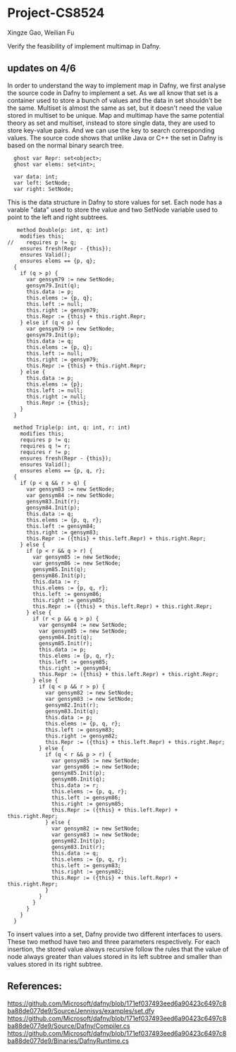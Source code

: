 # Project-CS8524
Xingze Gao, Weilian Fu

Verify the feasibility of implement multimap in Dafny.

## updates on 4/6
In order to understand the way to implement map in Dafny, we first analyse the source code in Dafny to implement a set. As we all know that set is a container used to store a bunch of values and the data in set shouldn't be the same. Multiset is almost the same as set, but it doesn't need the value stored in multiset to be unique. Map and multimap have the same potential theory as set and multiset, instead to store single data, they are used to store key-value pairs. And we can use the key to search corresponding values. The source code shows that unlike Java or C++ the set in Dafny is based on the normal binary search tree. 
```
  ghost var Repr: set<object>;
  ghost var elems: set<int>;

  var data: int;
  var left: SetNode;
  var right: SetNode;
```
This is the data structure in Dafny to store values for set. Each node has a varable "data" used to store the value and two SetNode variable used to point to the left and right subtrees.
```
   method Double(p: int, q: int)
    modifies this;
//    requires p != q;
    ensures fresh(Repr - {this});
    ensures Valid();
    ensures elems == {p, q};
  {
    if (q > p) {
      var gensym79 := new SetNode;
      gensym79.Init(q);
      this.data := p;
      this.elems := {p, q};
      this.left := null;
      this.right := gensym79;
      this.Repr := {this} + this.right.Repr;
    } else if (q < p) {
      var gensym79 := new SetNode;
      gensym79.Init(p);
      this.data := q;
      this.elems := {p, q};
      this.left := null;
      this.right := gensym79;
      this.Repr := {this} + this.right.Repr;
    } else {
      this.data := p; 
      this.elems := {p};
      this.left := null;
      this.right := null;
      this.Repr := {this};
    } 
  }

  method Triple(p: int, q: int, r: int)
    modifies this;
    requires p != q;
    requires q != r;
    requires r != p;
    ensures fresh(Repr - {this});
    ensures Valid();
    ensures elems == {p, q, r};
  {
    if (p < q && r > q) {
      var gensym83 := new SetNode;
      var gensym84 := new SetNode;
      gensym83.Init(r);
      gensym84.Init(p);
      this.data := q;
      this.elems := {p, q, r};
      this.left := gensym84;
      this.right := gensym83;
      this.Repr := ({this} + this.left.Repr) + this.right.Repr;
    } else {
      if (p < r && q > r) {
        var gensym85 := new SetNode;
        var gensym86 := new SetNode;
        gensym85.Init(q);
        gensym86.Init(p);
        this.data := r;
        this.elems := {p, q, r};
        this.left := gensym86;
        this.right := gensym85;
        this.Repr := ({this} + this.left.Repr) + this.right.Repr;
      } else {
        if (r < p && q > p) {
          var gensym84 := new SetNode;
          var gensym85 := new SetNode;
          gensym84.Init(q);
          gensym85.Init(r);
          this.data := p;
          this.elems := {p, q, r};
          this.left := gensym85;
          this.right := gensym84;
          this.Repr := ({this} + this.left.Repr) + this.right.Repr;
        } else {
          if (q < p && r > p) {
            var gensym82 := new SetNode;
            var gensym83 := new SetNode;
            gensym82.Init(r);
            gensym83.Init(q);
            this.data := p;
            this.elems := {p, q, r};
            this.left := gensym83;
            this.right := gensym82;
            this.Repr := ({this} + this.left.Repr) + this.right.Repr;
          } else {
            if (q < r && p > r) {
              var gensym85 := new SetNode;
              var gensym86 := new SetNode;
              gensym85.Init(p);
              gensym86.Init(q);
              this.data := r;
              this.elems := {p, q, r};
              this.left := gensym86;
              this.right := gensym85;
              this.Repr := ({this} + this.left.Repr) + this.right.Repr;
            } else {
              var gensym82 := new SetNode;
              var gensym83 := new SetNode;
              gensym82.Init(p);
              gensym83.Init(r);
              this.data := q;
              this.elems := {p, q, r};
              this.left := gensym83;
              this.right := gensym82;
              this.Repr := ({this} + this.left.Repr) + this.right.Repr;
            }
          }
        }
      }
    }
  }
  ```
  
  To insert values into a set, Dafny provide two different interfaces to users. These two method have two and three parameters respectively. For each insertion, the stored value always recursive follow the rules that the value of node always greater than values stored in its left subtree and smaller than values stored in its right subtree.
 
 
## References:
https://github.com/Microsoft/dafny/blob/171ef037493eed6a90423c6497c8ba88de077de9/Source/Jennisys/examples/set.dfy 
https://github.com/Microsoft/dafny/blob/171ef037493eed6a90423c6497c8ba88de077de9/Source/Dafny/Compiler.cs
https://github.com/Microsoft/dafny/blob/171ef037493eed6a90423c6497c8ba88de077de9/Binaries/DafnyRuntime.cs 

